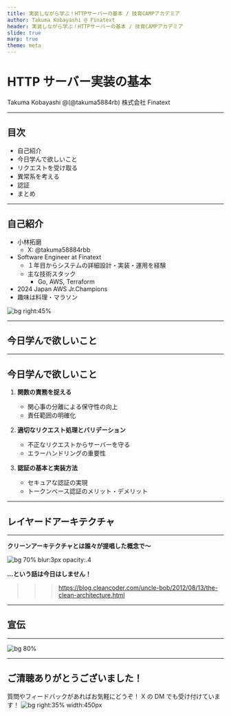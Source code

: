 ```yaml
---
title: 実装しながら学ぶ！HTTPサーバーの基本 / 技育CAMPアカデミア
author: Takuma Kobayashi @ Finatext
header: 実装しながら学ぶ！HTTPサーバーの基本 / 技育CAMPアカデミア
slide: true
marp: true
theme: meta
---
```


# HTTP サーバー実装の基本

Takuma Kobayashi @(@takuma5884rb)
株式会社 Finatext

---

## 目次

<!-- paginate: true -->

- 自己紹介
- 今日学んで欲しいこと
- リクエストを受け取る
- 異常系を考える
- 認証
- まとめ

---

## 自己紹介

- 小林拓磨
  - X: @takuma58884rbb
- Software Engineer at Finatext
  - １年目からシステムの詳細設計・実装・運用を経験
  - 主な技術スタック
    - Go, AWS, Terraform
- 2024 Japan AWS Jr.Champions
- 趣味は料理・マラソン

![bg right:45%](./TAKUMA.jpeg)

---

## 今日学んで欲しいこと

---

## 今日学んで欲しいこと

1. **関数の責務を捉える**

   - 関心事の分離による保守性の向上
   - 責任範囲の明確化

2. **適切なリクエスト処理とバリデーション**

   - 不正なリクエストからサーバーを守る
   - エラーハンドリングの重要性

3. **認証の基本と実装方法**
   - セキュアな認証の実現
   - トークンベース認証のメリット・デメリット

---

## レイヤードアーキテクチャ

---

**クリーンアーキテクチャとは誰々が提唱した概念で〜**

![bg 70% blur:3px opacity:.4](./CleanArchitecture.jpg)

**...という話は今日はしません！**

> > > https://blog.cleancoder.com/uncle-bob/2012/08/13/the-clean-architecture.html

---

## 宣伝

---

![bg 80%](./summer_internship_summer_internship_engineer.png)

---

## ご清聴ありがとうございました！

質問やフィードバックがあればお気軽にどうぞ！
X の DM でも受け付けています！
![bg right:35% width:450px](./x.png)
